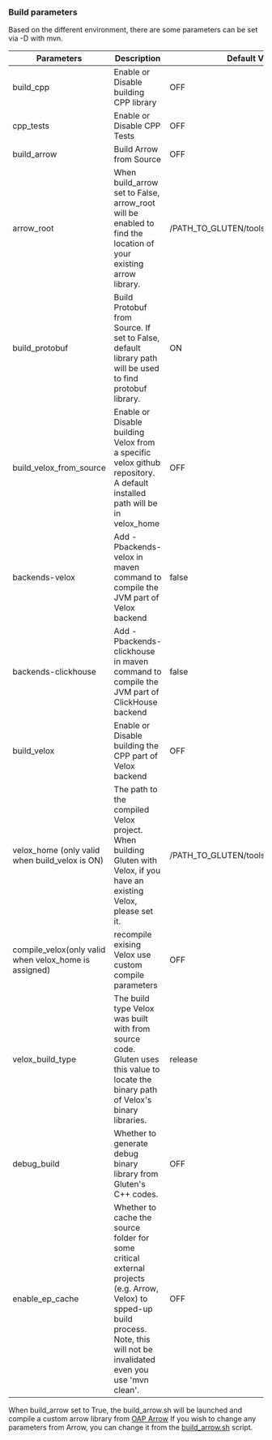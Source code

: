 ### Build parameters

Based on the different environment, there are some parameters can be set via -D with mvn.

| Parameters                                            | Description                                                                                                                                                                        | Default Value |
|-------------------------------------------------------|------------------------------------------------------------------------------------------------------------------------------------------------------------------------------------| ------------- |
| build_cpp                                             | Enable or Disable building CPP library                                                                                                                                             | OFF |
| cpp_tests                                             | Enable or Disable CPP Tests                                                                                                                                                        | OFF |
| build_arrow                                           | Build Arrow from Source                                                                                                                                                            | OFF |
| arrow_root                                            | When build_arrow set to False, arrow_root will be enabled to find the location of your existing arrow library.                                                                     | /PATH_TO_GLUTEN/tools/build/arrow_install |
| build_protobuf                                        | Build Protobuf from Source. If set to False, default library path will be used to find protobuf library.                                                                           |ON |
| build_velox_from_source                               | Enable or Disable building Velox from a specific velox github repository. A default installed path will be in velox_home                                                           | OFF |
| backends-velox                                        | Add -Pbackends-velox in maven command to compile the JVM part of Velox backend                                                                                                     | false |
| backends-clickhouse                                   | Add -Pbackends-clickhouse in maven command to compile the JVM part of ClickHouse backend                                                                                           | false |
| build_velox                                           | Enable or Disable building the CPP part of Velox backend                                                                                                                           | OFF |
| velox_home (only valid when build_velox is ON)        | The path to the compiled Velox project. When building Gluten with Velox, if you have an existing Velox, please set it.                                                             | /PATH_TO_GLUTEN/tools/build/velox_ep |
| compile_velox(only valid when velox_home is assigned) | recompile exising Velox use custom compile parameters                                                                                                                              | OFF |
| velox_build_type                                      | The build type Velox was built with from source code. Gluten uses this value to locate the binary path of Velox's binary libraries.                                                | release |
| debug_build                                           | Whether to generate debug binary library from Gluten's C++ codes.                                                                                                                  | OFF |
| enable_ep_cache                                       | Whether to cache the source folder for some critical external projects (e.g. Arrow, Velox) to spped-up build process. Note, this will not be invalidated even you use 'mvn clean'. | OFF |                                                                                                                                |

When build_arrow set to True, the build_arrow.sh will be launched and compile a custom arrow library from [OAP Arrow](https://github.com/oap-project/arrow/tree/arrow-8.0.0-gluten)
If you wish to change any parameters from Arrow, you can change it from the [build_arrow.sh](../tools/build_arrow.sh) script.

